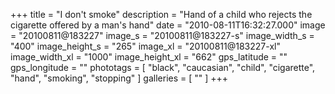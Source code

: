 +++
title = "I don't smoke"
description = "Hand of a child who rejects the cigarette offered by a man's hand"
date = "2010-08-11T16:32:27.000"
image = "20100811@183227"
image_s = "20100811@183227-s"
image_width_s = "400"
image_height_s = "265"
image_xl = "20100811@183227-xl"
image_width_xl = "1000"
image_height_xl = "662"
gps_latitude = ""
gps_longitude = ""
phototags = [ "black", "caucasian", "child", "cigarette", "hand", "smoking", "stopping" ]
galleries = [ "" ]
+++
